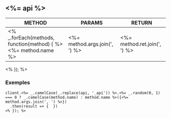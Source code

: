 ## <%= api %>

METHOD | PARAMS | RETURN
-------|--------|-------
<% _.forEach(methods, function(method) { %><%= method.name %> | <%= method.args.join(', ') %> | <%= method.ret.join(', ') %>
<% }); %>

### Exemples

```js<% _.forEach(_.take(_.shuffle(methods), 2), function(method) { %>
client.<%= _.camelCase(_.replace(api, '_api')) %>.<%= _.random(0, 1) === 0 ? _.camelCase(method.name) : method.name %>({<%= method.args.join(', ') %>})
  .then(result => {  })
<% }); %>
```
